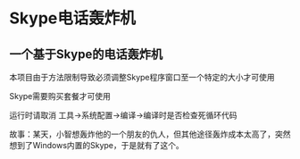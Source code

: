 # Skype电话轰炸机
## 一个基于Skype的电话轰炸机

本项目由于方法限制导致必须调整Skype程序窗口至一个特定的大小才可使用

Skype需要购买套餐才可使用

运行时请取消 工具->系统配置->编译->编译时是否检查死循环代码


故事：某天，小智想轰炸他的一个朋友的仇人，但其他途径轰炸成本太高了，突然想到了Windows内置的Skype，于是就有了这个。
